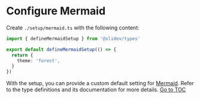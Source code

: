 # Configure Mermaid

<Environment type="client" />

Create `./setup/mermaid.ts` with the following content:

```ts
import { defineMermaidSetup } from '@slidev/types'

export default defineMermaidSetup(() => {
  return {
    theme: 'forest',
  }
})
```

With the setup, you can provide a custom default setting for [Mermaid](https://mermaid-js.github.io/). Refer to the type definitions and its documentation for more details.
<span style='float: footnote;'><a href="../index.html#toc">Go to TOC</a></span>
